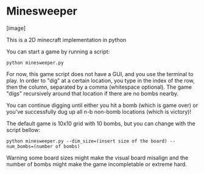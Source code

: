 # Minesweeper

[image]

This is a 2D minecraft implementation in python

You can start a game by running a script:

    python minesweeper.py

For now, this game script does not have a GUI, and you use the terminal to play. In order to "dig" at a certain location, you type in the index of the row, then the column, separated by a comma (whitespace optional). The game "digs" recursively around that location if there are no bombs nearby.

You can continue digging until either you hit a bomb (which is game over) or you've successfully dug up all n-b non-bomb locations (which is victory)!

The default game is 10x10 grid with 10 bombs, but you can change with the script bellow:

    python minesweeper.py --dim_size=(insert size of the board) --num_bombs=(number of bombs)
    

Warning some board sizes might make the visual board misalign and the number of bombs might make the game incompletable or extreme hard.